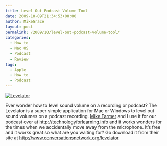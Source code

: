 ```yaml
---
title: Level Out Podcast Volume Tool
date: 2009-10-09T21:34:53+00:00
author: MikeGrace
layout: post
permalink: /2009/10/level-out-podcast-volume-tool/
categories:
  - How to
  - Mac OS
  - Podcast
  - Review
tags:
  - Apple
  - How to
  - Podcast
---
```

[<img class="aligncenter size-full wp-image-975" title="Levelator" src="/assets/2009/10/Levelator-1.2.1-screen.png" alt="Levelator" width="431" height="246" srcset="/assets/2009/10/Levelator-1.2.1-screen.png 431w, /assets/2009/10/Levelator-1.2.1-screen-300x171.png 300w" sizes="(max-width: 431px) 100vw, 431px" />](http://www.conversationsnetwork.org/levelator)

Ever wonder how to level sound volume on a recording or podcast? The Levelator is a super simple application for Mac or Windows to level out sound volumes on a podcast recording. [Mike Farmer](http://michaelfarmer.info/blog/) and I use it for our podcast over at <http://technologyforlearning.info> and it works wonders for the times when we accidentally move away from the microphone. It&#8217;s free and it works great so what are you waiting for? Go download it from their site at <http://www.conversationsnetwork.org/levelator>